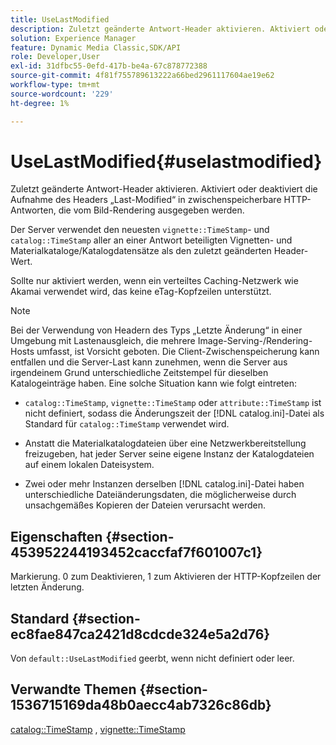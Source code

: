 ```yaml
---
title: UseLastModified
description: Zuletzt geänderte Antwort-Header aktivieren. Aktiviert oder deaktiviert die Aufnahme des Headers „Last-Modified“ in zwischenspeicherbare HTTP-Antworten, die vom Bild-Rendering ausgegeben werden.
solution: Experience Manager
feature: Dynamic Media Classic,SDK/API
role: Developer,User
exl-id: 31dfbc55-0efd-417b-be4a-67c878772388
source-git-commit: 4f81f755789613222a66bed2961117604ae19e62
workflow-type: tm+mt
source-wordcount: '229'
ht-degree: 1%

---
```


# UseLastModified{#uselastmodified}

Zuletzt geänderte Antwort-Header aktivieren. Aktiviert oder deaktiviert die Aufnahme des Headers „Last-Modified“ in zwischenspeicherbare HTTP-Antworten, die vom Bild-Rendering ausgegeben werden.

Der Server verwendet den neuesten `vignette::TimeStamp`- und `catalog::TimeStamp` aller an einer Antwort beteiligten Vignetten- und Materialkataloge/Katalogdatensätze als den zuletzt geänderten Header-Wert.

Sollte nur aktiviert werden, wenn ein verteiltes Caching-Netzwerk wie Akamai verwendet wird, das keine eTag-Kopfzeilen unterstützt.

>[!NOTE]
>
>Bei der Verwendung von Headern des Typs „Letzte Änderung“ in einer Umgebung mit Lastenausgleich, die mehrere Image-Serving-/Rendering-Hosts umfasst, ist Vorsicht geboten. Die Client-Zwischenspeicherung kann entfallen und die Server-Last kann zunehmen, wenn die Server aus irgendeinem Grund unterschiedliche Zeitstempel für dieselben Katalogeinträge haben. Eine solche Situation kann wie folgt eintreten:

* `catalog::TimeStamp`, `vignette::TimeStamp` oder `attribute::TimeStamp` ist nicht definiert, sodass die Änderungszeit der [!DNL catalog.ini]-Datei als Standard für `catalog::TimeStamp` verwendet wird.

* Anstatt die Materialkatalogdateien über eine Netzwerkbereitstellung freizugeben, hat jeder Server seine eigene Instanz der Katalogdateien auf einem lokalen Dateisystem.
* Zwei oder mehr Instanzen derselben [!DNL catalog.ini]-Datei haben unterschiedliche Dateiänderungsdaten, die möglicherweise durch unsachgemäßes Kopieren der Dateien verursacht werden.

## Eigenschaften {#section-453952244193452caccfaf7f601007c1}

Markierung. 0 zum Deaktivieren, 1 zum Aktivieren der HTTP-Kopfzeilen der letzten Änderung.

## Standard {#section-ec8fae847ca2421d8cdcde324e5a2d76}

Von `default::UseLastModified` geerbt, wenn nicht definiert oder leer.

## Verwandte Themen {#section-1536715169da48b0aecc4ab7326c86db}

[catalog::TimeStamp](../../../../../ir-api/material-cat/image-rendering-api-ref/c-ir-material-catalog/c-ir-material-data-reference/r-ir-timestamp-dataref.md#reference-6daf7973dc4f4b4e9e8165756db7c319) , [vignette::TimeStamp](../../../../../ir-api/material-cat/image-rendering-api-ref/c-ir-material-catalog/c-ir-vignette-map-reference/r-ir-timestamp-vignette.md#reference-d57cdd40a6a645d199dbb1d56cc85bc1)

